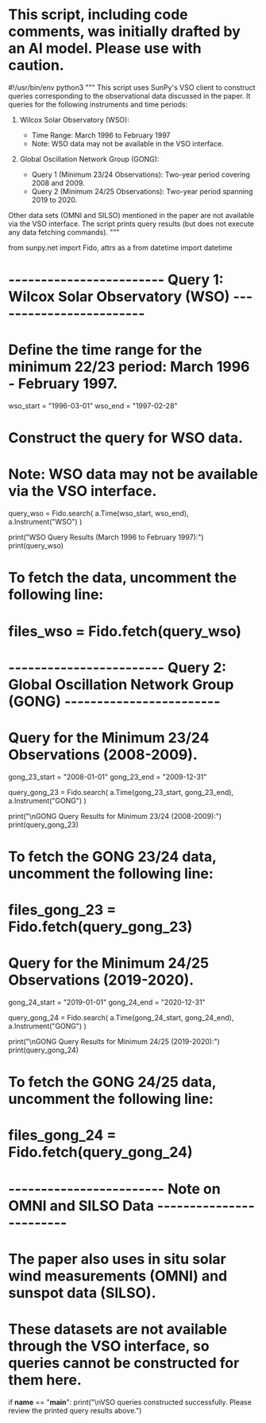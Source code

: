 # This script, including code comments, was initially drafted by an AI model. Please use with caution.

#!/usr/bin/env python3
"""
This script uses SunPy's VSO client to construct queries corresponding to the observational data
discussed in the paper. It queries for the following instruments and time periods:

1. Wilcox Solar Observatory (WSO):
   - Time Range: March 1996 to February 1997
   - Note: WSO data may not be available in the VSO interface.

2. Global Oscillation Network Group (GONG):
   - Query 1 (Minimum 23/24 Observations): Two-year period covering 2008 and 2009.
   - Query 2 (Minimum 24/25 Observations): Two-year period spanning 2019 to 2020.

Other data sets (OMNI and SILSO) mentioned in the paper are not available via the VSO interface.
The script prints query results (but does not execute any data fetching commands).
"""

from sunpy.net import Fido, attrs as a
from datetime import datetime

# ------------------------ Query 1: Wilcox Solar Observatory (WSO) ------------------------
# Define the time range for the minimum 22/23 period: March 1996 - February 1997.
wso_start = "1996-03-01"
wso_end   = "1997-02-28"

# Construct the query for WSO data.
# Note: WSO data may not be available via the VSO interface.
query_wso = Fido.search(
    a.Time(wso_start, wso_end),
    a.Instrument("WSO")
)

print("WSO Query Results (March 1996 to February 1997):")
print(query_wso)

# To fetch the data, uncomment the following line:
# files_wso = Fido.fetch(query_wso)

# ------------------------ Query 2: Global Oscillation Network Group (GONG) ------------------------
# Query for the Minimum 23/24 Observations (2008-2009).
gong_23_start = "2008-01-01"
gong_23_end   = "2009-12-31"

query_gong_23 = Fido.search(
    a.Time(gong_23_start, gong_23_end),
    a.Instrument("GONG")
)

print("\nGONG Query Results for Minimum 23/24 (2008-2009):")
print(query_gong_23)

# To fetch the GONG 23/24 data, uncomment the following line:
# files_gong_23 = Fido.fetch(query_gong_23)

# Query for the Minimum 24/25 Observations (2019-2020).
gong_24_start = "2019-01-01"
gong_24_end   = "2020-12-31"

query_gong_24 = Fido.search(
    a.Time(gong_24_start, gong_24_end),
    a.Instrument("GONG")
)

print("\nGONG Query Results for Minimum 24/25 (2019-2020):")
print(query_gong_24)

# To fetch the GONG 24/25 data, uncomment the following line:
# files_gong_24 = Fido.fetch(query_gong_24)

# ------------------------ Note on OMNI and SILSO Data ------------------------
# The paper also uses in situ solar wind measurements (OMNI) and sunspot data (SILSO).
# These datasets are not available through the VSO interface, so queries cannot be constructed for them here.

if __name__ == "__main__":
    print("\nVSO queries constructed successfully. Please review the printed query results above.")

